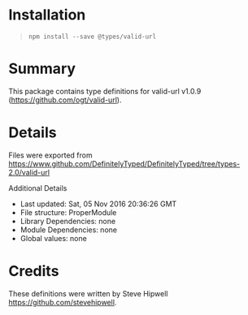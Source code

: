 # Installation
> `npm install --save @types/valid-url`

# Summary
This package contains type definitions for valid-url v1.0.9 (https://github.com/ogt/valid-url).

# Details
Files were exported from https://www.github.com/DefinitelyTyped/DefinitelyTyped/tree/types-2.0/valid-url

Additional Details
 * Last updated: Sat, 05 Nov 2016 20:36:26 GMT
 * File structure: ProperModule
 * Library Dependencies: none
 * Module Dependencies: none
 * Global values: none

# Credits
These definitions were written by Steve Hipwell <https://github.com/stevehipwell>.
